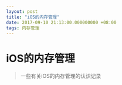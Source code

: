 ```yaml
---
layout: post
title: "iOS的内存管理"
date: 2017-09-10 21:13:00.000000000 +08:00
tags: 内存管理
---
```


# iOS的内存管理
> 一些有关iOS的内存管理的认识记录
